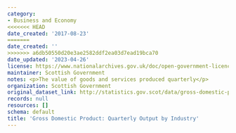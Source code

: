 ```yaml
---
category:
- Business and Economy
<<<<<<< HEAD
date_created: '2017-08-23'
=======
date_created: ''
>>>>>>> a6db50550d20e3ae2582ddf2ea03d7ead19bca70
date_updated: '2023-04-26'
license: https://www.nationalarchives.gov.uk/doc/open-government-licence/version/3/
maintainer: Scottish Government
notes: <p>The value of goods and services produced quarterly</p>
organization: Scottish Government
original_dataset_link: http://statistics.gov.scot/data/gross-domestic-product-quarterly-output-by-industry
records: null
resources: []
schema: default
title: 'Gross Domestic Product: Quarterly Output by Industry'
---
```


